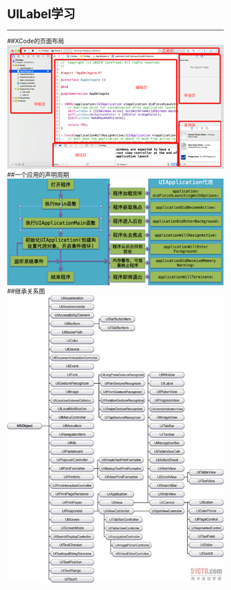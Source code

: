 # UILabel学习
---
##XCode的页面布局
![布局](界面.png)
##一个应用的声明周期
![声明周期](应用程序生命周期.png)
##继承关系图
![继承](继承关系图.jpeg)
